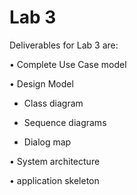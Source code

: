 # Lab 3

Deliverables for Lab 3 are:

• Complete Use Case model

• Design Model

  - Class diagram

  - Sequence diagrams

  - Dialog map

• System architecture

• application skeleton
